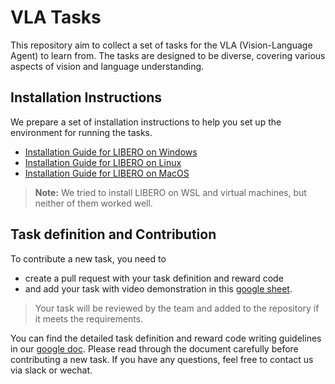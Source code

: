 # VLA Tasks
This repository aim to collect a set of tasks for the VLA (Vision-Language Agent) to learn from. The tasks are designed to be diverse, covering various aspects of vision and language understanding.

## Installation Instructions
We prepare a set of installation instructions to help you set up the environment for running the tasks.
- [Installation Guide for LIBERO on Windows](./docs/install_win.md)
- [Installation Guide for LIBERO on Linux](./docs/install_linux.md)
- [Installation Guide for LIBERO on MacOS](./docs/install_macos.md)

> **Note:** We tried to install LIBERO on WSL and virtual machines, but neither of them worked well. 


## Task definition and Contribution
To contribute a new task, you need to
- create a pull request with your task definition  and reward code 
- and add your task with video demonstration in this [google sheet](https://docs.google.com/spreadsheets/d/1ElB9GhiSfXJpvrUI0Efa5lJglc_rO-LLGUUT_vosmoQ/edit?gid=0#gid=0). 

> Your task will be reviewed by the team and added to the repository if it meets the requirements.

You can find the detailed task definition and reward code writing guidelines in our [google doc](https://docs.google.com/document/d/1wD4SgbKzvRKp96J4fzZQj6OASt9vDqbF67Xvw2tk-DI/edit?tab=t.0#heading=h.h0r925fcfx3f).
Please read through the document carefully before contributing a new task. If you have any questions, feel free to contact us via slack or wechat.